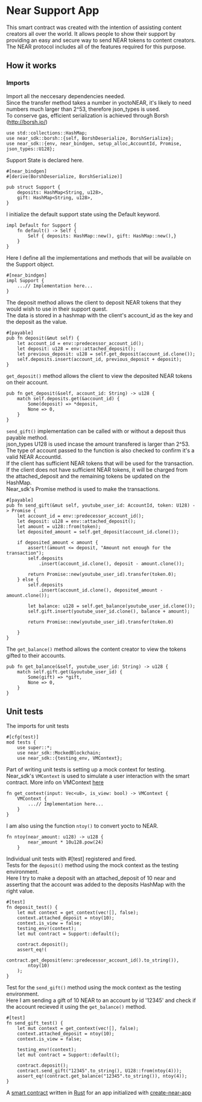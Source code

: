 
# Near Support App

This smart contract was created with the intention of assisting content creators all over the world. It allows people to show their support by providing an easy and secure way to send NEAR tokens to content creators.
The NEAR protocol includes all of the features required for this purpose.

## How it works

### Imports

Import all the neccesary dependencies needed.\
Since the transfer method takes a number in yoctoNEAR, it's likely to need numbers much larger than 2^53, therefore json_types is used.\
To conserve gas, efficient serialization is achieved through Borsh (http://borsh.io/)

    use std::collections::HashMap;
    use near_sdk::borsh::{self, BorshDeserialize, BorshSerialize};
    use near_sdk::{env, near_bindgen, setup_alloc,AccountId, Promise, json_types::U128};

Support State is declared here.

    #[near_bindgen]
    #[derive(BorshDeserialize, BorshSerialize)]

    pub struct Support {
        deposits: HashMap<String, u128>,
        gift: HashMap<String, u128>,
    }

I initialize the default support state using the Default keyword.

    impl Default for Support {
        fn default() -> Self {
            Self { deposits: HashMap::new(), gift: HashMap::new(),}
        }
    }

Here I define all the implementations and methods that will be available on the Support object. 

    #[near_bindgen]
    impl Support {
        ...// Implementation here...
    }

The deposit method allows the client to deposit NEAR tokens that they would wish to use in their support quest.\
The data is stored in a hashmap with the client's account_id as the key and the deposit as the value. 

    #[payable]
    pub fn deposit(&mut self) {
        let account_id = env::predecessor_account_id();
        let deposit: u128 = env::attached_deposit();
        let previous_deposit: u128 = self.get_deposit(account_id.clone());
        self.deposits.insert(account_id, previous_deposit + deposit);
    }

`get_deposit()` method allows the client to view the deposited NEAR tokens on their account.

    pub fn get_deposit(&self, account_id: String) -> u128 {
        match self.deposits.get(&account_id) {
            Some(deposit) => *deposit,
            None => 0,
        }
    }

`send_gift()` implementation can be called with or without a deposit thus payable method.\
json_types U128 is used incase the amount transfered is larger than 2^53.\
The type of account passed to the function is also checked to confirm it's a valid NEAR AccountId.\
If the client has sufficient NEAR tokens that will be used for the transaction.
If the client does not have sufficient NEAR tokens, it will be charged from the attached_deposit and the remaining tokens be updated on the HashMap.\
Near_sdk's Promise method is used to make the transactions.

    #[payable]
    pub fn send_gift(&mut self, youtube_user_id: AccountId, token: U128) -> Promise {
        let account_id = env::predecessor_account_id();
        let deposit: u128 = env::attached_deposit();
        let amount = u128::from(token);
        let deposited_amount = self.get_deposit(account_id.clone());

        if deposited_amount < amount {
            assert!(amount <= deposit, "Amount not enough for the transaction");
            self.deposits
                .insert(account_id.clone(), deposit - amount.clone());

            return Promise::new(youtube_user_id).transfer(token.0);
        } else {
            self.deposits
                .insert(account_id.clone(), deposited_amount - amount.clone());

            let balance: u128 = self.get_balance(youtube_user_id.clone());
            self.gift.insert(youtube_user_id.clone(), balance + amount);

            return Promise::new(youtube_user_id).transfer(token.0)
        
        }
    }
    
The `get_balance()` method allows the content creator to view the tokens gifted to their accounts.

    pub fn get_balance(&self, youtube_user_id: String) -> u128 {
        match self.gift.get(&youtube_user_id) {
            Some(gift) => *gift,
            None => 0,
        }
    }

## Unit tests

The imports for unit tests

    #[cfg(test)]
    mod tests {
        use super::*;
        use near_sdk::MockedBlockchain;
        use near_sdk::{testing_env, VMContext};

Part of writing unit tests is setting up a mock context for testing.\
Near_sdk's `VMContext` is used to simulate a user interaction with the smart contract.
More info on VMContext [here](https://www.near-sdk.io/testing/unit-tests)

    fn get_context(input: Vec<u8>, is_view: bool) -> VMContext {
        VMContext {
            ...// Implementation here...
        }
    }

I am also using the function `ntoy()` to convert yocto to NEAR.

    fn ntoy(near_amount: u128) -> u128 {
            near_amount * 10u128.pow(24)
        }

Individual unit tests with #[test] registered and fired.\
Tests for the `deposit()` method using the mock context as the testing environment.\
Here I try to make a deposit with an attached_deposit of 10 near and asserting that the account was added to the deposits HashMap with the right value.

    #[test]
    fn deposit_test() {
        let mut context = get_context(vec![], false);
        context.attached_deposit = ntoy(10);
        context.is_view = false;
        testing_env!(context);
        let mut contract = Support::default();

        contract.deposit();
        assert_eq!(
            contract.get_deposit(env::predecessor_account_id().to_string()),
            ntoy(10)
        );
    }

Test for the `send_gift()` method using the mock context as the testing environment.\
Here I am sending a gift of 10 NEAR to an account by id '12345' and check if the account recieved it using the `get_balance()` method.


    #[test]
    fn send_gift_test() {
        let mut context = get_context(vec![], false);
        context.attached_deposit = ntoy(10);
        context.is_view = false;

        testing_env!(context);
        let mut contract = Support::default();

        contract.deposit();
        contract.send_gift("12345".to_string(), U128::from(ntoy(4)));
        assert_eq!(contract.get_balance("12345".to_string()), ntoy(4));
    }

A [smart contract] written in [Rust] for an app initialized with [create-near-app]

[smart contract]: https://docs.near.org/docs/develop/contracts/overview
[rust]: https://www.rust-lang.org/
[create-near-app]: https://github.com/near/create-near-app
[correct target]: https://github.com/near/near-sdk-rs#pre-requisites
[cargo]: https://doc.rust-lang.org/book/ch01-03-hello-cargo.html
